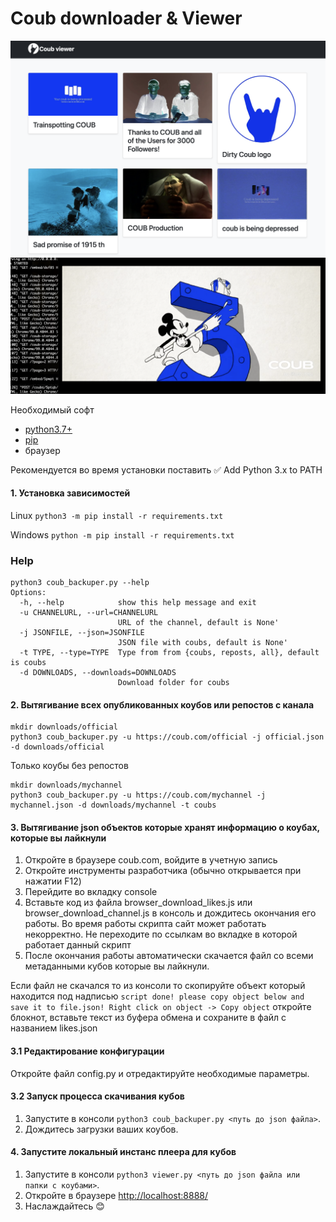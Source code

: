 # Coub downloader & Viewer


![Screenshot](demo_images/1.PNG)
![Screenshot](demo_images/2.PNG)


Необходимый софт
* [python3.7+](https://www.python.org/downloads/)
* [pip](https://pythonru.com/baza-znanij/ustanovka-pip-dlja-python-i-bazovye-komandy)
* браузер

Рекомендуется во время установки поставить ✅ Add Python 3.x to PATH


#### 1. Установка зависимостей

Linux `python3 -m pip install -r requirements.txt`

Windows `python -m pip install -r requirements.txt`

### Help

```
python3 coub_backuper.py --help
Options:
  -h, --help            show this help message and exit
  -u CHANNELURL, --url=CHANNELURL
                        URL of the channel, default is None'
  -j JSONFILE, --json=JSONFILE
                        JSON file with coubs, default is None'
  -t TYPE, --type=TYPE  Type from from {coubs, reposts, all}, default is coubs
  -d DOWNLOADS, --downloads=DOWNLOADS
                        Download folder for coubs
```
#### 2. Вытягивание всех опубликованных коубов или репостов с канала

```
mkdir downloads/official
python3 coub_backuper.py -u https://coub.com/official -j official.json -d downloads/official 
```

Только коубы без репостов
```
mkdir downloads/mychannel
python3 coub_backuper.py -u https://coub.com/mychannel -j mychannel.json -d downloads/mychannel -t coubs 
```

#### 3. Вытягивание json объектов которые хранят информацию о коубах, которые вы лайкнули

1. Откройте в браузере coub.com, войдите в учетную запись
2. Откройте инструменты разработчика (обычно открывается при нажатии F12)
3. Перейдите во вкладку console
4. Вставьте код из файла browser_download_likes.js или browser_download_channel.js в консоль и дождитесь окончания его работы. Во время
работы скрипта сайт может работать некорректно. Не переходите по ссылкам во вкладке в 
которой работает данный скрипт
5. После окончания работы автоматически скачается файл со всеми метаданными кубов которые вы лайкнули.

Если файл не скачался то из консоли то скопируйте объект который находится под надписью 
`script done! please copy object below and save it to file.json! Right click on object -> Copy object`
откройте блокнот, вставьте текст из буфера обмена и сохраните в файл с названием likes.json

#### 3.1 Редактирование конфигурации

Откройте файл config.py и отредактируйте необходимые параметры.

#### 3.2 Запуск процесса скачивания кубов

1. Запустите в консоли `python3 coub_backuper.py <путь до json файла>`.
2. Дождитесь загрузки ваших коубов.

#### 4. Запустите локальный инстанс плеера для кубов

1. Запустите в консоли `python3 viewer.py <путь до json файла или папки с коубами>`.
2. Откройте в браузере [http://localhost:8888/](http://localhost:8888/)
3. Наслаждайтесь 😊
